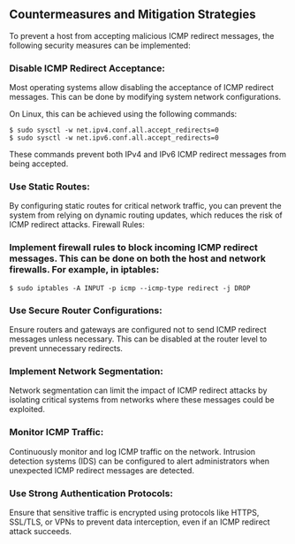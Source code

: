 ## Countermeasures and Mitigation Strategies

To prevent a host from accepting malicious ICMP redirect messages, the following security measures can be implemented:

### Disable ICMP Redirect Acceptance:

Most operating systems allow disabling the acceptance of ICMP redirect messages. This can be done by modifying system network configurations.

On Linux, this can be achieved using the following commands:

```console
$ sudo sysctl -w net.ipv4.conf.all.accept_redirects=0
$ sudo sysctl -w net.ipv6.conf.all.accept_redirects=0
```

These commands prevent both IPv4 and IPv6 ICMP redirect messages from being accepted.

### Use Static Routes:

By configuring static routes for critical network traffic, you can prevent the system from relying on dynamic routing updates, which reduces the risk of ICMP redirect attacks.
Firewall Rules:

### Implement firewall rules to block incoming ICMP redirect messages. This can be done on both the host and network firewalls. For example, in iptables:

```console
$ sudo iptables -A INPUT -p icmp --icmp-type redirect -j DROP
```

### Use Secure Router Configurations:

Ensure routers and gateways are configured not to send ICMP redirect messages unless necessary. This can be disabled at the router level to prevent unnecessary redirects.

### Implement Network Segmentation:

Network segmentation can limit the impact of ICMP redirect attacks by isolating critical systems from networks where these messages could be exploited.

### Monitor ICMP Traffic:

Continuously monitor and log ICMP traffic on the network. Intrusion detection systems (IDS) can be configured to alert administrators when unexpected ICMP redirect messages are detected.

### Use Strong Authentication Protocols:

Ensure that sensitive traffic is encrypted using protocols like HTTPS, SSL/TLS, or VPNs to prevent data interception, even if an ICMP redirect attack succeeds.

